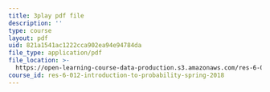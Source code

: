 ```yaml
---
title: 3play pdf file
description: ''
type: course
layout: pdf
uid: 821a1541ac1222cca902ea94e94784da
file_type: application/pdf
file_location: >-
  https://open-learning-course-data-production.s3.amazonaws.com/res-6-012-introduction-to-probability-spring-2018/821a1541ac1222cca902ea94e94784da_iQ2edOqEQAs.pdf
course_id: res-6-012-introduction-to-probability-spring-2018
---
```

